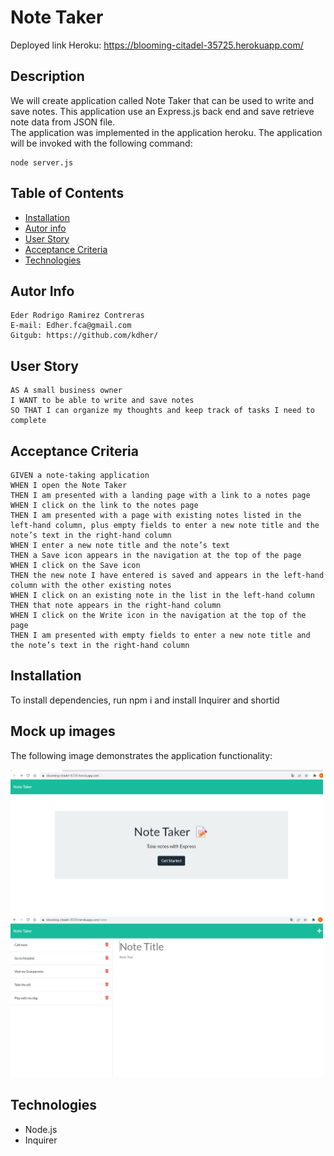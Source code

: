 # Note Taker

Deployed link Heroku: https://blooming-citadel-35725.herokuapp.com/

## Description

We will create application called Note Taker that can be used to write and save notes. This application use an Express.js back end and save retrieve note data from JSON file.  
The application was implemented in the application heroku.
The application will be invoked with the following command:
``` 
node server.js
``` 

## Table of Contents
  * [Installation](#installation)
  * [Autor info](#Autorinfo)
  * [User Story](#UserStory)
  * [Acceptance Criteria](#AcceptanceCriteria)
  * [Technologies](#technologies)

## Autor Info
```
Eder Rodrigo Ramirez Contreras 
E-mail: Edher.fca@gmail.com
Gitgub: https://github.com/kdher/
```
 
## User Story

```
AS A small business owner
I WANT to be able to write and save notes
SO THAT I can organize my thoughts and keep track of tasks I need to complete
```

## Acceptance Criteria

```
GIVEN a note-taking application
WHEN I open the Note Taker
THEN I am presented with a landing page with a link to a notes page
WHEN I click on the link to the notes page
THEN I am presented with a page with existing notes listed in the left-hand column, plus empty fields to enter a new note title and the note’s text in the right-hand column
WHEN I enter a new note title and the note’s text
THEN a Save icon appears in the navigation at the top of the page
WHEN I click on the Save icon
THEN the new note I have entered is saved and appears in the left-hand column with the other existing notes
WHEN I click on an existing note in the list in the left-hand column
THEN that note appears in the right-hand column
WHEN I click on the Write icon in the navigation at the top of the page
THEN I am presented with empty fields to enter a new note title and the note’s text in the right-hand column
```

## Installation
To install dependencies, run npm i and install Inquirer and shortid

## Mock up images
The following image demonstrates the application functionality:

<div>
    <img src="./public/assets/images/notetaker.png" width="500px"/> 
    <img src="./public/assets/images/notetaker2.png" width="500px"/> 
</div>

## Technologies 
* Node.js
* Inquirer 